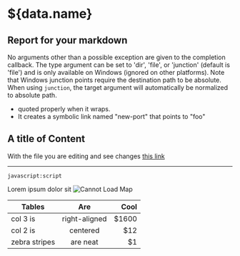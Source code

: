 # ${data.name}

## Report for your markdown
No arguments other than a possible exception are given to the completion callback. The type argument can be set to 'dir', 'file', or 'junction' (default is 'file') and is only available on Windows (ignored on other platforms). Note that Windows junction points require the destination path to be absolute. When using `junction`, the target argument will automatically be normalized to absolute path.
* quoted properly when it wraps.
* It creates a symbolic link named "new-port" that points to "foo"

## A title of Content

With the file you are editing and see changes [this link](${data.url} "website")


---


```
javascript:script
```

Lorem ipsum dolor sit
![Cannot Load Map](http://dev.virtualearth.net/REST/V1/Imagery/Map/${imagerySet}/${exceterlatlong}/${zoomLevel}?mapLayer=${mapLayer}&mapSize=${mapSize}&key=${bingkey} "Image Map")


| Tables        | Are           | Cool  |
| ------------- |:-------------:| -----:|
| col 3 is      | right-aligned | $1600 |
| col 2 is      | centered      |   $12 |
| zebra stripes | are neat      |    $1 |